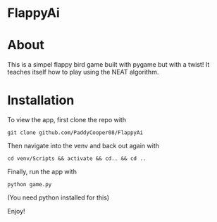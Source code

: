 # FlappyAi

# About

This is a simpel flappy bird game built with pygame but with a twist!
It teaches itself how to play using the NEAT algorithm.

# Installation

To view the app, first clone the repo with 
~~~
git clone github.com/PaddyCooper08/FlappyAi
~~~
Then navigate into the venv and back out again with 
~~~
cd venv/Scripts && activate && cd.. && cd ..
~~~
Finally, run the app with
~~~
python game.py
~~~
(You need python installed for this)

Enjoy!
